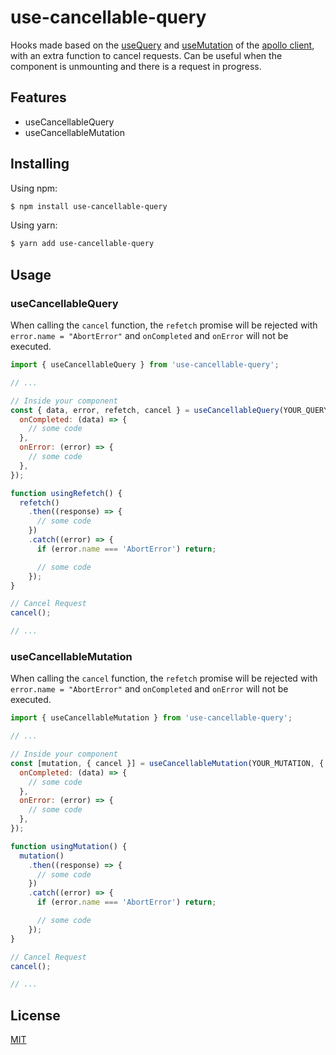 # use-cancellable-query

Hooks made based on the [useQuery](https://www.apollographql.com/docs/react/data/queries/) and [useMutation](https://www.apollographql.com/docs/react/data/mutations/) of the [apollo client](https://www.apollographql.com/docs/react/), with an extra function to cancel requests. Can be useful when the component is unmounting and there is a request in progress.

## Features

- useCancellableQuery
- useCancellableMutation

## Installing

Using npm:

```bash
$ npm install use-cancellable-query
```

Using yarn:

```bash
$ yarn add use-cancellable-query
```

## Usage

### useCancellableQuery

When calling the `cancel` function, the `refetch` promise will be rejected with `error.name = "AbortError"` and `onCompleted` and `onError` will not be executed.

```js
import { useCancellableQuery } from 'use-cancellable-query';

// ...

// Inside your component
const { data, error, refetch, cancel } = useCancellableQuery(YOUR_QUERY, {
  onCompleted: (data) => {
    // some code
  },
  onError: (error) => {
    // some code
  },
});

function usingRefetch() {
  refetch()
    .then((response) => {
      // some code
    })
    .catch((error) => {
      if (error.name === 'AbortError') return;

      // some code
    });
}

// Cancel Request
cancel();

// ...
```

### useCancellableMutation

When calling the `cancel` function, the `refetch` promise will be rejected with `error.name = "AbortError"` and `onCompleted` and `onError` will not be executed.

```js
import { useCancellableMutation } from 'use-cancellable-query';

// ...

// Inside your component
const [mutation, { cancel }] = useCancellableMutation(YOUR_MUTATION, {
  onCompleted: (data) => {
    // some code
  },
  onError: (error) => {
    // some code
  },
});

function usingMutation() {
  mutation()
    .then((response) => {
      // some code
    })
    .catch((error) => {
      if (error.name === 'AbortError') return;

      // some code
    });
}

// Cancel Request
cancel();

// ...
```

## License

[MIT](LICENSE)
